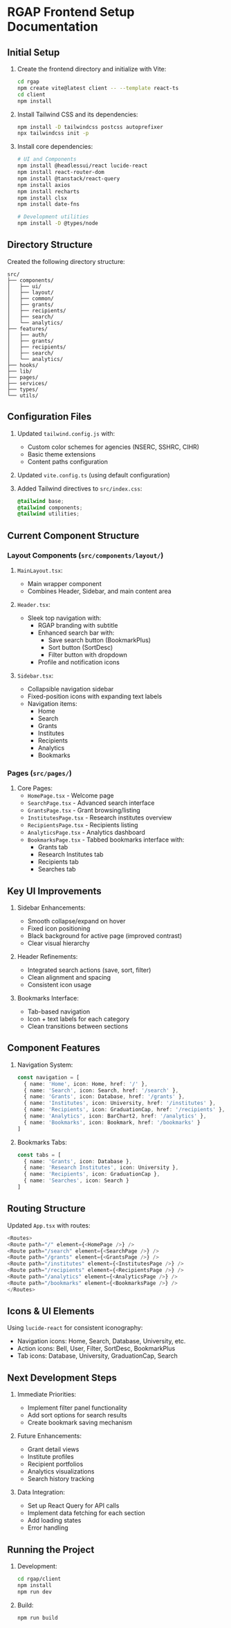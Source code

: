 # RGAP Frontend Setup Documentation

## Initial Setup

1. Create the frontend directory and initialize with Vite:
    ```bash
    cd rgap
    npm create vite@latest client -- --template react-ts
    cd client
    npm install
    ```

2. Install Tailwind CSS and its dependencies:
    ```bash
    npm install -D tailwindcss postcss autoprefixer
    npx tailwindcss init -p
    ```

3. Install core dependencies:
   ```bash
   # UI and Components
   npm install @headlessui/react lucide-react
   npm install react-router-dom
   npm install @tanstack/react-query
   npm install axios
   npm install recharts
   npm install clsx
   npm install date-fns

   # Development utilities
   npm install -D @types/node
   ```

## Directory Structure
Created the following directory structure:
```
src/
├── components/
│   ├── ui/
│   ├── layout/
│   ├── common/
│   ├── grants/
│   ├── recipients/
│   ├── search/
│   └── analytics/
├── features/
│   ├── auth/
│   ├── grants/
│   ├── recipients/
│   ├── search/
│   └── analytics/
├── hooks/
├── lib/
├── pages/
├── services/
├── types/
└── utils/
```

## Configuration Files

1. Updated `tailwind.config.js` with:
   - Custom color schemes for agencies (NSERC, SSHRC, CIHR)
   - Basic theme extensions
   - Content paths configuration

2. Updated `vite.config.ts` (using default configuration)

3. Added Tailwind directives to `src/index.css`:
    ```css
    @tailwind base;
    @tailwind components;
    @tailwind utilities;
    ```

## Current Component Structure

### Layout Components (`src/components/layout/`)

1. `MainLayout.tsx`: 
   - Main wrapper component
   - Combines Header, Sidebar, and main content area

2. `Header.tsx`:
   - Sleek top navigation with:
     - RGAP branding with subtitle
     - Enhanced search bar with:
       - Save search button (BookmarkPlus)
       - Sort button (SortDesc)
       - Filter button with dropdown
     - Profile and notification icons

3. `Sidebar.tsx`:
   - Collapsible navigation sidebar
   - Fixed-position icons with expanding text labels
   - Navigation items:
     - Home
     - Search
     - Grants
     - Institutes
     - Recipients
     - Analytics
     - Bookmarks

### Pages (`src/pages/`)

1. Core Pages:
   - `HomePage.tsx` - Welcome page
   - `SearchPage.tsx` - Advanced search interface
   - `GrantsPage.tsx` - Grant browsing/listing
   - `InstitutesPage.tsx` - Research institutes overview
   - `RecipientsPage.tsx` - Recipients listing
   - `AnalyticsPage.tsx` - Analytics dashboard
   - `BookmarksPage.tsx` - Tabbed bookmarks interface with:
     - Grants tab
     - Research Institutes tab
     - Recipients tab
     - Searches tab

## Key UI Improvements

1. Sidebar Enhancements:
   - Smooth collapse/expand on hover
   - Fixed icon positioning
   - Black background for active page (improved contrast)
   - Clear visual hierarchy

2. Header Refinements:
   - Integrated search actions (save, sort, filter)
   - Clean alignment and spacing
   - Consistent icon usage

3. Bookmarks Interface:
   - Tab-based navigation
   - Icon + text labels for each category
   - Clean transitions between sections

## Component Features

1. Navigation System:
    ```typescript
    const navigation = [
      { name: 'Home', icon: Home, href: '/' },
      { name: 'Search', icon: Search, href: '/search' },
      { name: 'Grants', icon: Database, href: '/grants' },
      { name: 'Institutes', icon: University, href: '/institutes' },
      { name: 'Recipients', icon: GraduationCap, href: '/recipients' },
      { name: 'Analytics', icon: BarChart2, href: '/analytics' },
      { name: 'Bookmarks', icon: Bookmark, href: '/bookmarks' }
    ]
    ```

2. Bookmarks Tabs:
    ```typescript
    const tabs = [
      { name: 'Grants', icon: Database },
      { name: 'Research Institutes', icon: University },
      { name: 'Recipients', icon: GraduationCap },
      { name: 'Searches', icon: Search }
    ]
    ```

## Routing Structure

Updated `App.tsx` with routes:
```typescript
<Routes>
<Route path="/" element={<HomePage />} />
<Route path="/search" element={<SearchPage />} />
<Route path="/grants" element={<GrantsPage />} />
<Route path="/institutes" element={<InstitutesPage />} />
<Route path="/recipients" element={<RecipientsPage />} />
<Route path="/analytics" element={<AnalyticsPage />} />
<Route path="/bookmarks" element={<BookmarksPage />} />
</Routes>
```

## Icons & UI Elements

Using `lucide-react` for consistent iconography:
- Navigation icons: Home, Search, Database, University, etc.
- Action icons: Bell, User, Filter, SortDesc, BookmarkPlus
- Tab icons: Database, University, GraduationCap, Search

## Next Development Steps

1. Immediate Priorities:
   - Implement filter panel functionality
   - Add sort options for search results
   - Create bookmark saving mechanism

2. Future Enhancements:
   - Grant detail views
   - Institute profiles
   - Recipient portfolios
   - Analytics visualizations
   - Search history tracking

3. Data Integration:
   - Set up React Query for API calls
   - Implement data fetching for each section
   - Add loading states
   - Error handling

## Running the Project

1. Development:
    ```bash
    cd rgap/client
    npm install
    npm run dev
    ```

2. Build:
    ```bash
    npm run build
    ```
